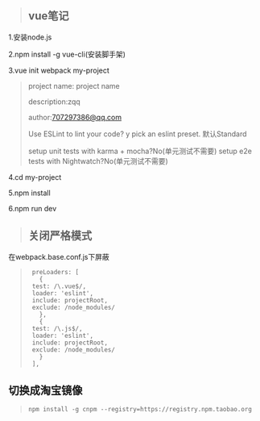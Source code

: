 > ## vue笔记 ##

1.安装node.js

2.npm install -g vue-cli(安装脚手架)

3.vue init webpack my-project

> project name: project name
> 
> description:zqq
> 
> author:707297386@qq.com
> 
> Use ESLint to lint your code? y
> pick an eslint preset. 默认Standard
> 
> setup unit tests with karma + mocha?No(单元测试不需要)
> setup e2e tests with Nightwatch?No(单元测试不需要)

4.cd my-project 

5.npm install

6.npm run dev

> ## 关闭严格模式 ##
在webpack.base.conf.js下屏蔽

>      preLoaders: [
>        {
>      test: /\.vue$/,
>      loader: 'eslint',
>      include: projectRoot,
>      exclude: /node_modules/
>        },
>        {
>      test: /\.js$/,
>      loader: 'eslint',
>      include: projectRoot,
>      exclude: /node_modules/
>        }
>      ],



## 切换成淘宝镜像 ##

>     npm install -g cnpm --registry=https://registry.npm.taobao.org



